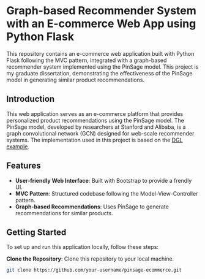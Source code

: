 # Graph-based Recommender System with an E-commerce Web App using Python Flask

This repository contains an e-commerce web application built with Python Flask following the MVC pattern, integrated with a graph-based recommender system implemented using the PinSage model. This project is my graduate dissertation, demonstrating the effectiveness of the PinSage model in generating similar product recommendations.

## Introduction

This web application serves as an e-commerce platform that provides personalized product recommendations using the PinSage model. The PinSage model, developed by researchers at Stanford and Alibaba, is a graph convolutional network (GCN) designed for web-scale recommender systems. The implementation used in this project is based on the [DGL example](https://github.com/dmlc/dgl/tree/master/examples/pytorch/pinsage).

## Features

- **User-friendly Web Interface**: Built with Bootstrap to provide a frendly UI.
- **MVC Pattern**: Structured codebase following the Model-View-Controller pattern.
- **Graph-based Recommendations**: Uses PinSage to generate recommendations for similar products.

## Getting Started

To set up and run this application locally, follow these steps:

**Clone the Repository**: Clone this repository to your local machine.

```bash
git clone https://github.com/your-username/pinsage-ecommerce.git
